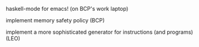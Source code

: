 haskell-mode for emacs!  (on BCP's work laptop)

implement memory safety policy (BCP)

implement a more sophisticated generator for instructions (and programs)
(LEO) 

